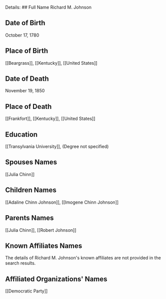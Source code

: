 Details: ## Full Name
Richard M. Johnson

## Date of Birth
October 17, 1780

## Place of Birth
[[Beargrass]], [[Kentucky]], [[United States]]

## Date of Death
November 19, 1850

## Place of Death
[[Frankfort]], [[Kentucky]], [[United States]]

## Education
[[Transylvania University]], (Degree not specified)

## Spouses Names
[[Julia Chinn]]

## Children Names
[[Adaline Chinn Johnson]], [[Imogene Chinn Johnson]]

## Parents Names
[[Julia Chinn]], [[Robert Johnson]]

## Known Affiliates Names
The details of Richard M. Johnson's known affiliates are not provided in the search results.

## Affiliated Organizations' Names
[[Democratic Party]]


